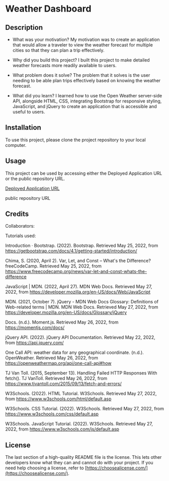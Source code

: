 # Weather Dashboard

## Description


- What was your motivation?
My motivation was to create an application that would allow a traveler to view the weather forecast for multiple cities so that they can plan a trip effectively.

- Why did you build this project? 
I built this project to make detailed weather forecasts more readily available to users.

- What problem does it solve?
The problem that it solves is the user needing to be able plan trips effectively based on knowing the weather forecast.

- What did you learn?
I learned how to use the Open Weather server-side API, alongside HTML, CSS, integrating Bootstrap for responsive styling, JavaScript, and jQuery to create an application that is accessible and useful to users.

## Installation

To use this project, please clone the project repository to your local computer.

## Usage

This project can be used by accessing either the Deployed Application URL or the public repository URL.

[Deployed Application URL](https://alexanderthegreat491.github.io/furry-octo-succotash/)

public repository URL

## Credits

Collaborators:


Tutorials used:


Introduction · Bootstrap. (2022). Bootstrap. Retrieved May 25, 2022, from https://getbootstrap.com/docs/4.1/getting-started/introduction/

Chima, S. (2020, April 2). Var, Let, and Const – What's the Difference? freeCodeCamp. Retrieved May 25, 2022, from https://www.freecodecamp.org/news/var-let-and-const-whats-the-difference

JavaScript | MDN. (2022, April 27). MDN Web Docs. Retrieved May 27, 2022, from https://developer.mozilla.org/en-US/docs/Web/JavaScript

MDN. (2021, October 7). jQuery - MDN Web Docs Glossary: Definitions of Web-related terms | MDN. MDN Web Docs. Retrieved May 27, 2022, from https://developer.mozilla.org/en-US/docs/Glossary/jQuery

Docs. (n.d.). Moment.js. Retrieved May 26, 2022, from https://momentjs.com/docs/

jQuery API. (2022). jQuery API Documentation. Retrieved May 22, 2022, from https://api.jquery.com/

One Call API: weather data for any geographical coordinate. (n.d.). OpenWeather. Retrieved May 26, 2022, from https://openweathermap.org/api/one-call-api#how

TJ Van Toll. (2015, September 13). Handling Failed HTTP Responses With fetch(). TJ VanToll. Retrieved May 26, 2022, from https://www.tjvantoll.com/2015/09/13/fetch-and-errors/

W3Schools. (2022). HTML Tutorial. W3Schools. Retrieved May 27, 2022, from https://www.w3schools.com/html/default.asp

W3Schools. CSS Tutorial. (2022). W3Schools. Retrieved May 27, 2022, from https://www.w3schools.com/css/default.asp

W3Schools. JavaScript Tutorial. (2022). W3Schools. Retrieved May 27, 2022, from https://www.w3schools.com/js/default.asp

## License

The last section of a high-quality README file is the license. This lets other developers know what they can and cannot do with your project. If you need help choosing a license, refer to [https://choosealicense.com/](https://choosealicense.com/).


